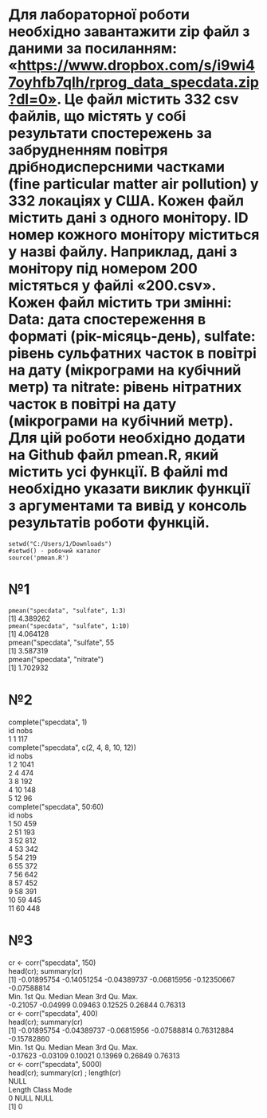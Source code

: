 # Для лабораторної роботи необхідно завантажити zip файл з даними за посиланням: «https://www.dropbox.com/s/i9wi47oyhfb7qlh/rprog_data_specdata.zip?dl=0». Це файл містить 332 csv файлів, що містять у собі результати спостережень за забрудненням повітря дрібнодисперсними частками (fine particular matter air pollution) у 332 локаціях у США. Кожен файл містить дані з одного монітору. ID номер кожного монітору міститься у назві файлу. Наприклад, дані з монітору під номером 200 містяться у файлі «200.csv». Кожен файл містить три змінні: Data: дата спостереження в форматі (рік-місяць-день), sulfate: рівень сульфатних часток в повітрі на дату (мікрограми на кубічний метр) та nitrate: рівень нітратних часток в повітрі на дату (мікрограми на кубічний метр). Для цій роботи необхідно додати на Github файл pmean.R, який містить усі функції. В файлі md необхідно указати виклик функції з аргументами та вивід у консоль результатів роботи функцій.

```
setwd("C:/Users/1/Downloads")   
#setwd() - робочий каталог   
source('pmean.R')  
```
   
# №1   
``` pmean("specdata", "sulfate", 1:3) ```     
   [1] 4.389262   
``` pmean("specdata", "sulfate", 1:10) ```     
   [1] 4.064128   
pmean("specdata", "sulfate", 55    
   [1] 3.587319   
pmean("specdata", "nitrate")   
   [1] 1.702932   
# №2   
complete("specdata", 1)   
   id nobs   
1  1  117   
complete("specdata", c(2, 4, 8, 10, 12))   
   id nobs   
1  2 1041   
2  4  474   
3  8  192   
4 10  148   
5 12   96   
complete("specdata", 50:60)   
    id nobs   
1  50  459   
2  51  193   
3  52  812   
4  53  342   
5  54  219   
6  55  372   
7  56  642   
8  57  452   
9  58  391   
10 59  445   
11 60  448   
# №3   
cr <- corr("specdata", 150)   
head(cr); summary(cr)   
   [1] -0.01895754 -0.14051254 -0.04389737 -0.06815956 -0.12350667 -0.07588814   
       Min.  1st Qu.   Median     Mean  3rd Qu.     Max.    
   -0.21057 -0.04999  0.09463  0.12525  0.26844  0.76313    
cr <- corr("specdata", 400)    
head(cr); summary(cr)      
   [1] -0.01895754 -0.04389737 -0.06815956 -0.07588814  0.76312884 -0.15782860   
       Min.  1st Qu.   Median     Mean  3rd Qu.     Max.    
   -0.17623 -0.03109  0.10021  0.13969  0.26849  0.76313    
cr <- corr("specdata", 5000)   
head(cr); summary(cr) ; length(cr)   
NULL   
Length  Class   Mode   
     0   NULL   NULL    
[1] 0   
